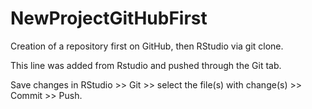 # NewProjectGitHubFirst

Creation of a repository first on GitHub, then RStudio via git clone.

This line was added from Rstudio and pushed through the Git tab.

Save changes in RStudio >> Git >> select the file(s) with change(s) >> Commit >> Push.
